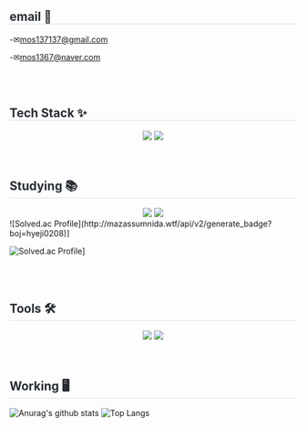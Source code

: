 <h2 style="border-bottom: 1px solid #d8dee4; color: #282d33;"> email 📮</h2>

-✉mos137137@gmail.com <br>

-✉mos1367@naver.com

<br/>
<br/>


<h2 style="border-bottom: 1px solid #d8dee4; color: #282d33;"> Tech Stack ✨</h2>


<div>
    <div style="margin: 0 auto; text-align: center;"> <img src="https://img.shields.io/badge/MySQL-4479A1?style=for-the-badge&logo=MySQL&logoColor=white">
          <img src="https://img.shields.io/badge/Python-3776AB?style=for-the-badge&logo=Python&logoColor=white">
          </div>
    </div>

<br/>
<br/>


<h2 style="border-bottom: 1px solid #d8dee4; color: #282d33;"> Studying 📚</h2>
<div>
    <div style="margin: 0 auto; text-align: center;"> <img src="https://img.shields.io/badge/C-A8B9CC?style=for-the-badge&logo=C&logoColor=white">
          <img src="https://img.shields.io/badge/Java-007396?style=for-the-badge&logo=Java&logoColor=white">
          </div>
    ![Solved.ac Profile](http://mazassumnida.wtf/api/v2/generate_badge?boj=hyeji0208)]
    </div>
    
![Solved.ac Profile](http://mazassumnida.wtf/api/v2/generate_badge?boj=hyeji0208)]

<br/>
<br/>


<h2 style="border-bottom: 1px solid #d8dee4; color: #282d33;"> Tools 🛠</h2>
<div>
    <div style="margin: 0 auto; text-align: center;" <img src="https://img.shields.io/badge/Notion-000000?style=for-the-badge&logo=Notion&logoColor=white">
          <img src="https://img.shields.io/badge/Github-181717?style=for-the-badge&logo=Github&logoColor=white">
          <img src="https://img.shields.io/badge/Git-F05032?style=for-the-badge&logo=Git&logoColor=white">
          </div>
    </div>
    
<br/>
<br/>
    


<h2 style="border-bottom: 1px solid #d8dee4; color: #282d33;"> Working 🖥️</h2>

![Anurag's github stats](https://github-readme-stats.vercel.app/api?username=hyeji0208&show_icons=true&theme=tokyonight)
![Top Langs](https://github-readme-stats.vercel.app/api/top-langs/?username=hyeji0208&layout=compact&theme=tokyonight)


<!--
**hyeji0208/hyeji0208** is a ✨ _special_ ✨ repository because its `README.md` (this file) appears on your GitHub profile.

Here are some ideas to get you started:

- 🔭 I’m currently working on ...
- 🌱 I’m currently learning ...
- 👯 I’m looking to collaborate on ...
- 🤔 I’m looking for help with ...
- 💬 Ask me about ...
- 📫 How to reach me: ...
- 😄 Pronouns: ...
- ⚡ Fun fact: ...
-->
